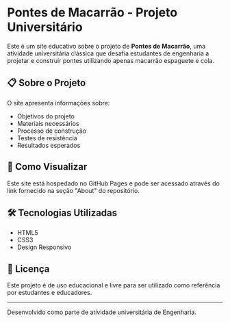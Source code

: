 # Pontes de Macarrão - Projeto Universitário

Este é um site educativo sobre o projeto de **Pontes de Macarrão**, uma atividade universitária clássica que desafia estudantes de engenharia a projetar e construir pontes utilizando apenas macarrão espaguete e cola.

## 📋 Sobre o Projeto

O site apresenta informações sobre:
- Objetivos do projeto
- Materiais necessários
- Processo de construção
- Testes de resistência
- Resultados esperados

## 🚀 Como Visualizar

Este site está hospedado no GitHub Pages e pode ser acessado através do link fornecido na seção "About" do repositório.

## 🛠️ Tecnologias Utilizadas

- HTML5
- CSS3
- Design Responsivo

## 📝 Licença

Este projeto é de uso educacional e livre para ser utilizado como referência por estudantes e educadores.

---

Desenvolvido como parte de atividade universitária de Engenharia.

